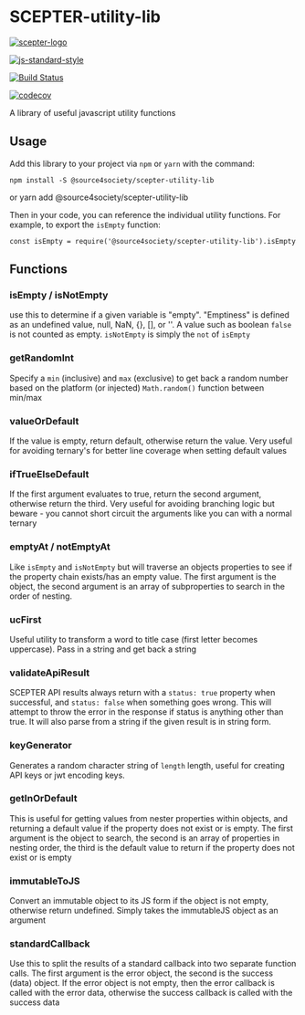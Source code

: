# SCEPTER-utility-lib
[![scepter-logo](http://res.cloudinary.com/source-4-society/image/upload/v1514622047/scepter_hzpcqt.png)](https://github.com/source4societyorg/SCEPTER-core)

[![js-standard-style](https://cdn.rawgit.com/standard/standard/master/badge.svg)](http://standardjs.com)

[![Build Status](https://travis-ci.org/source4societyorg/SCEPTER-utility-lib.svg?branch=master)](https://travis-ci.org/source4societyorg/SCEPTER-utility-lib.svg?branch=master)

[![codecov](https://codecov.io/gh/source4societyorg/SCEPTER-utility-lib/branch/master/graph/badge.svg)](https://codecov.io/gh/source4societyorg/SCEPTER-utility-lib)

A library of useful javascript utility functions

## Usage

Add this library to your project via `npm` or `yarn` with the command:

    npm install -S @source4society/scepter-utility-lib
or
    yarn add @source4society/scepter-utility-lib

Then in your code, you can reference the individual utility functions. For example, to export the `isEmpty` function:

    const isEmpty = require('@source4society/scepter-utility-lib').isEmpty

## Functions

### isEmpty / isNotEmpty

use this to determine if a given variable is "empty". "Emptiness" is defined as an undefined value, null, NaN, {}, [], or ''. A value such as boolean `false` is not counted as empty. `isNotEmpty` is simply the `not` of `isEmpty`

### getRandomInt

Specify a `min` (inclusive) and `max` (exclusive) to get back a random number based on the platform (or injected) `Math.random()` function between min/max

### valueOrDefault

If the value is empty, return default, otherwise return the value. Very useful for avoiding ternary's for better line coverage when setting default values

### ifTrueElseDefault

If the first argument evaluates to true, return the second argument, otherwise return the third. Very useful for avoiding branching logic but beware - you cannot short circuit the arguments like you can with a normal ternary

### emptyAt / notEmptyAt

Like `isEmpty` and `isNotEmpty` but will traverse an objects properties to see if the property chain exists/has an empty value. The first argument is the object, the second argument is an array of subproperties to search in the order of nesting.

### ucFirst

Useful utility to transform a word to title case (first letter becomes uppercase). Pass in a string and get back a string

### validateApiResult

SCEPTER API results always return with a `status: true` property when successful, and `status: false` when something goes wrong. This will attempt to throw the error in the response if status is anything other than true. It will also parse from a string if the given result is in string form.

### keyGenerator

Generates a random character string of `length` length, useful for creating API keys or jwt encoding keys.

### getInOrDefault

This is useful for getting values from nester properties within objects, and returning a default value if the property does not exist or is empty. The first argument is the object to search, the second is an array of properties in nesting order, the third is the default value to return if the property does not exist or is empty

### immutableToJS

Convert an immutable object to its JS form if the object is not empty, otherwise return undefined. Simply takes the immutableJS object as an argument

### standardCallback

Use this to split the results of a standard callback into two separate function calls. The first argument is the error object, the second is the success (data) object. If the error object is not empty, then the error callback is called with the error data, otherwise the success callback is called with the success data
